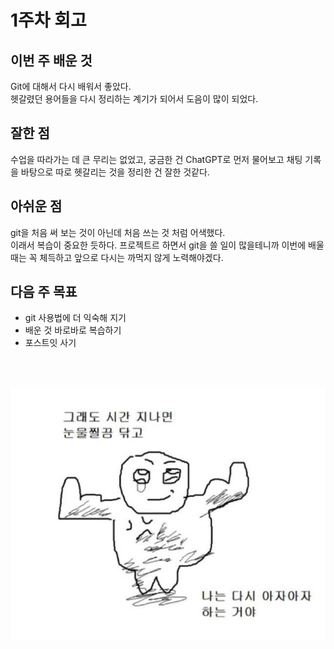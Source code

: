# **1주차 회고**

## 이번 주 배운 것

Git에 대해서 다시 배워서 좋았다. <BR> 헷갈렸던 용어들을 다시 정리하는 계기가 되어서 도음이 많이 되었다.

## 잘한 점

수업을 따라가는 데 큰 무리는 없었고,
궁금한 건 ChatGPT로 먼저 물어보고 채팅 기록을 바탕으로 따로 헷갈리는 것을 정리한 건 잘한 것같다.

## 아쉬운 점

git을 처음 써 보는 것이 아닌데 처음 쓰는 것 처럼 어색했다.<br> 이래서 복습이 중요한 듯하다. 프로젝트르 하면서 git을 쓸 일이 많을테니까 이번에 배울때는 꼭 체득하고 앞으로 다시는 까먹지 않게 노력해야겠다.

## 다음 주 목표

- git 사용법에 더 익숙해 지기
- 배운 것 바로바로 복습하기
- 포스트잇 사기

<br><br>

![다음주도 화이팅!](./../assets/cheerUp.jpg '다음주도 화이팅!')
